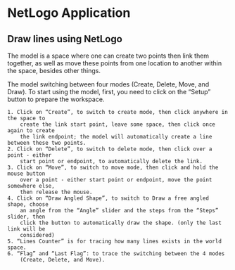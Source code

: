 # NetLogo Application

## Draw lines using NetLogo

The model is a space where one can create two points then link them together, as well as 
move these points from one location to another within the space, besides other things.

The model switching between four modes (Create, Delete, Move, and Draw). 
To start using the model, first, you need to click on the “Setup” button to prepare 
the workspace.

	1. Click on “Create”, to switch to create mode, then click anywhere in the space to 
		create the link start point, leave some space, then click once again to create 
		the link endpoint; the model will automatically create a line between these two points.
	2. Click on “Delete”, to switch to delete mode, then click over a point - either 
		start point or endpoint, to automatically delete the link.
	3. Click on “Move”, to switch to move mode, then click and hold the mouse button 
		over a point - either start point or endpoint, move the point somewhere else, 
		then release the mouse.
	4. Click on “Draw Angled Shape”, to switch to Draw a free angled shape, choose 
		an angle from the “Angle” slider and the steps from the “Steps” slider, then 
		click the button to automatically draw the shape. (only the last link will be 
		considered)
	5. “Lines Counter” is for tracing how many lines exists in the world space.
	6. “Flag” and “Last Flag”: to trace the switching between the 4 modes 
		(Create, Delete, and Move).
